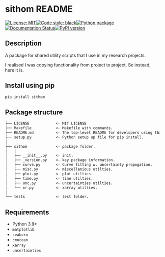 # sithom README

 [![License: MIT](https://img.shields.io/badge/License-MIT-blue.svg)](https://opensource.org/licenses/MIT)<a href="https://github.com/psf/black"><img alt="Code style: black" src="https://img.shields.io/badge/code%20style-black-000000.svg"></a>[![Python package](https://github.com/sdat2/sithom/actions/workflows/python-package.yml/badge.svg)](https://github.com/sdat2/sithom/actions/workflows/python-package.yml)[![Documentation Status](https://readthedocs.org/projects/sithom/badge/?version=latest)](https://sithom.readthedocs.io/en/latest/?badge=latest)[![PyPI version](https://badge.fury.io/py/sithom.svg)](https://badge.fury.io/py/sithom)

 ## Description

A package for shared utility scripts that I use in my research projects.

I realised I was copying functionality from project to project. So instead, here it is.

## Install using pip

```bash
pip install sithom
```

## Package structure

```txt
├── LICENSE            <- MIT LICENSE
├── Makefile           <- Makefile with commands.
├── README.md          <- The top-level README for developers using this project.
├── setup.py           <- Python setup up file for pip install.
|
├── sithom             <- package folder.
|   |
│   ├── __init__.py    <- init.
│   ├── _version.py    <- key package information.
│   ├── curve.py       <- Curve fitting w. uncertainty propogation.
│   ├── misc.py        <- miscellanious utilties.
│   ├── plot.py        <- plot utilties.
│   ├── time.py        <- time utilties.
│   ├── unc.py         <- uncertainties utilties.
│   └── xr.py          <- xarray utilties.
|
└── tests              <- test folder.
```

## Requirements

- Python 3.8+
- `matplotlib`
- `seaborn`
- `cmocean`
- `xarray`
- `uncertainties`
